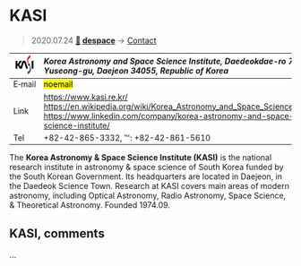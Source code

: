 # KASI
> 2020.07.24 **[🚀](../index/index.md) [despace](index.md)** → [Contact](contact.md)

|[![](f/contact/k/kasi_logo1_thumb.png)](f/contact/k/kasi_logo1.png)|*Korea Astronomy and Space Science Institute, Daedeokdae-ro 776, Yuseong-gu, Daejeon 34055, Republic of Korea*|
|:--|:--|
|E‑mail|<mark>noemail</mark>|
|Link|<https://www.kasi.re.kr/><br> <https://en.wikipedia.org/wiki/Korea_Astronomy_and_Space_Science_Institute><br> <https://www.linkedin.com/company/korea-astronomy-and-space-science-institute/>|
|Tel|+82-42-865-3332, ℻: +82-42-861-5610|

The **Korea Astronomy & Space Science Institute (KASI)** is the national research institute in astronomy & space science of South Korea funded by the South Korean Government. Its headquarters are located in Daejeon, in the Daedeok Science Town. Research at KASI covers main areas of modern astronomy, including Optical Astronomy, Radio Astronomy, Space Science, & Theoretical Astronomy. Founded 1974.09.

<p style="page-break-after:always"> </p>

## KASI, comments

…

